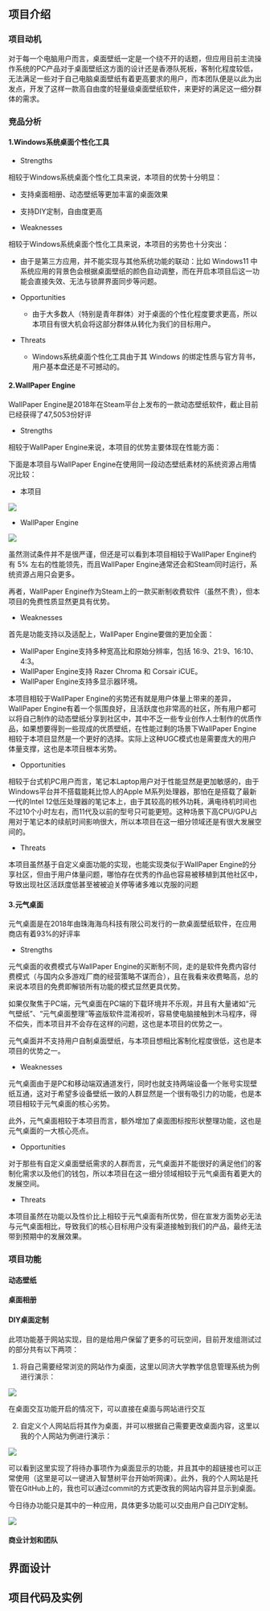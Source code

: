 ## 项目介绍

### 项目动机

对于每一个电脑用户而言，桌面壁纸一定是一个绕不开的话题，但应用目前主流操作系统的PC产品对于桌面壁纸这方面的设计还是香港队死板，客制化程度较低，无法满足一些对于自己电脑桌面壁纸有着更高要求的用户，而本团队便是以此为出发点，开发了这样一款高自由度的轻量级桌面壁纸软件，来更好的满足这一细分群体的需求。

### 竞品分析

#### 1.Windows系统桌面个性化工具

- Strengths

相较于Windows系统桌面个性化工具来说，本项目的优势十分明显：
  - 支持桌面相册、动态壁纸等更加丰富的桌面效果
  - 支持DIY定制，自由度更高

- Weaknesses

相较于Windows系统桌面个性化工具来说，本项目的劣势也十分突出：
  - 由于是第三方应用，并不能实现与其他系统功能的联动：比如 Windows11 中系统应用的背景色会根据桌面壁纸的颜色自动调整，而在开启本项目后这一功能会直接失效、无法与锁屏界面同步等问题。

- Opportunities
  - 由于大多数人（特别是青年群体）对于桌面的个性化程度要求更高，所以本项目有很大机会将这部分群体从转化为我们的目标用户。

- Threats
  - Windows系统桌面个性化工具由于其 Windows 的绑定性质与官方背书，用户基本盘还是不可撼动的。

#### 2.WallPaper Engine

WallPaper Engine是2018年在Steam平台上发布的一款动态壁纸软件，截止目前已经获得了47,5053份好评

- Strengths

相较于WallPaper Engine来说，本项目的优势主要体现在性能方面：

下面是本项目与WallPaper Engine在使用同一段动态壁纸素材的系统资源占用情况比较：

  - 本项目

![](./Resources/DS2-GPU.png)

  - WallPaper Engine

![](./Resources/WPE-GPU.png)

  虽然测试条件并不是很严谨，但还是可以看到本项目相较于WallPaper Engine约有 5% 左右的性能领先，而且WallPaper Engine通常还会和Steam同时运行，系统资源占用只会更多。

再者，WallPaper Engine作为Steam上的一款买断制收费软件（虽然不贵），但本项目的免费性质显然更具有优势。

- Weaknesses

首先是功能支持以及适配上，WallPaper Engine要做的更加全面：
  - WallPaper Engine支持多种宽高比和原始分辨率，包括 16:9、21:9、16:10、4:3。
  - WallPaper Engine支持 Razer Chroma 和 Corsair iCUE。
  - WallPaper Engine支持多显示器环境。

本项目相较于WallPaper Engine的劣势还有就是用户体量上带来的差异，WallPaper Engine有着一个氛围良好，且活跃度也非常高的社区，所有用户都可以将自己制作的动态壁纸分享到社区中，其中不乏一些专业创作人士制作的优质作品，如果想要得到一些现成的优质壁纸，在性能过剩的场景下WallPaper Engine相较于本项目显然是一个更好的选择。实际上这种UGC模式也是需要庞大的用户体量支撑，这也是本项目根本劣势。

- Opportunities

相较于台式机PC用户而言，笔记本Laptop用户对于性能显然是更加敏感的，由于Windows平台并不搭载能耗比惊人的Apple M系列处理器，那怕在是搭载了最新一代的Intel 12低压处理器的笔记本上，由于其较高的核外功耗，满电待机时间也不过10个小时左右，而11代及以前的型号只可能更短。这种场景下高CPU/GPU占用对于笔记本的续航时间影响很大，所以本项目在这一细分领域还是有很大发展空间的。

- Threats

本项目虽然基于自定义桌面功能的实现，也能实现类似于WallPaper Engine的分享社区，但由于用户体量问题，哪怕存在优秀的作品也容易被移植到其他社区中，导致出现社区活跃度低甚至被被迫关停等诸多难以克服的问题

#### 3.元气桌面

元气桌面是在2018年由珠海海鸟科技有限公司发行的一款桌面壁纸软件，在应用商店有着93%的好评率

- Strengths

元气桌面的收费模式与WallPaper Engine的买断制不同，走的是软件免费内容付费模式（与国内众多游戏厂商的经营策略不谋而合），且在我看来收费略高，总的来说本项目的免费即解锁所有功能的模式显然更具优势。

如果仅聚焦于PC端，元气桌面在PC端的下载环境并不乐观，并且有大量诸如“元气壁纸”、“元气桌面整理”等盗版软件混淆视听，容易使电脑接触到木马程序，得不偿失，而本项目并不会存在这样的问题，这也是本项目的优势之一。

元气桌面并不支持用户自制桌面壁纸，与本项目想相比客制化程度很低，这也是本项目的优势之一。

- Weaknesses

元气桌面由于是PC和移动端双通道发行，同时也就支持两端设备一个账号实现壁纸互通，这对于希望多设备壁纸一致的人群显然是一个很有吸引力的功能，也是本项目相较于元气桌面的核心劣势。

此外，元气桌面相较于本项目而言，额外增加了桌面图标按形状整理功能，这也是元气桌面的一大核心亮点。

- Opportunities

对于那些有自定义桌面壁纸需求的人群而言，元气桌面并不能很好的满足他们的客制化需求以及他们的钱包，所以本项目在这一细分领域相较于元气桌面有着更大的发展空间。

- Threats

本项目虽然在功能以及性价比上相较于元气桌面有所优势，但在宣发方面势必无法与元气桌面相比，导致我们的核心目标用户没有渠道接触到我们的产品，最终无法带到预期中的发展效果。

### 项目功能

#### 动态壁纸

#### 桌面相册

#### DIY桌面定制

此项功能基于网站实现，目的是给用户保留了更多的可玩空间，目前开发组测试过的部分共有以下两项：

1. 将自己需要经常浏览的网站作为桌面，这里以同济大学教学信息管理系统为例进行演示：

![](./Resources/Bilibili.png)

在桌面交互功能开启的情况下，可以直接在桌面与网站进行交互

2. 自定义个人网站后将其作为桌面，并可以根据自己需要更改桌面内容，这里以我的个人网站为例进行演示：

![](./Resources/todo-list.png)

可以看到这里实现了将待办事项作为桌面显示的功能，并且其中的超链接也可以正常使用（这里是可以一键进入智慧树平台开始听网课）。此外，我的个人网站是托管在GitHub上的，我也可以通过commit的方式更改我的网站内容并显示到桌面。

今日待办功能只是其中的一种应用，具体更多功能可以交由用户自己DIY定制。

![](./Resources/love.png)

#### 商业计划和团队

## 界面设计

## 项目代码及实例
